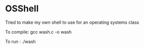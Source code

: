 # OSShell
Tried to make my own shell to use for an operating systems class 

To compile:  gcc wash.c -o wash 

To run : ./wash